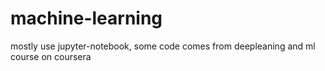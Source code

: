 # machine-learning
mostly use jupyter-notebook, some code comes from deepleaning and ml course on coursera
